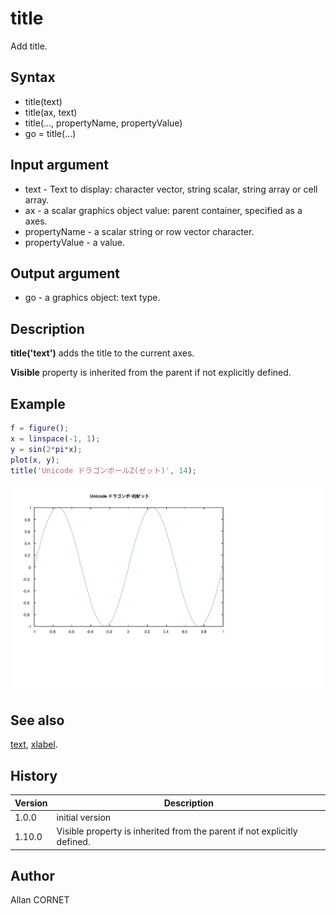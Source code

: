 # title

Add title.

## Syntax

- title(text)
- title(ax, text)
- title(..., propertyName, propertyValue)
- go = title(...)

## Input argument

- text - Text to display: character vector, string scalar, string array or cell array.
- ax - a scalar graphics object value: parent container, specified as a axes.
- propertyName - a scalar string or row vector character.
- propertyValue - a value.

## Output argument

- go - a graphics object: text type.

## Description

  <p><b>title('text')</b> adds the title to the current axes.</p>
  <p><b>Visible</b> property is inherited from the parent if not explicitly defined.</p>

## Example

```matlab
f = figure();
x = linspace(-1, 1);
y = sin(2*pi*x);
plot(x, y);
title('Unicode ドラゴンボールZ(ゼット)', 14);
```

<img src="title_19B2F6F7.svg" align="middle"/>

## See also

[text](text.md), [xlabel](xlabel.md).

## History

| Version | Description                                                              |
| ------- | ------------------------------------------------------------------------ |
| 1.0.0   | initial version                                                          |
| 1.10.0  | Visible property is inherited from the parent if not explicitly defined. |

## Author

Allan CORNET
